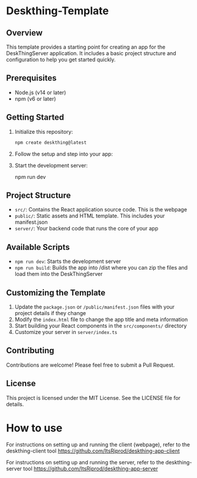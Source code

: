 # Deskthing-Template

## Overview

This template provides a starting point for creating an app for the DeskThingServer application. It includes a basic project structure and configuration to help you get started quickly.

## Prerequisites

- Node.js (v14 or later)
- npm (v6 or later)

## Getting Started

1. Initialize this repository:
   
   ```sh
   npm create deskthing@latest
   ```
   

2. Follow the setup and step into your app:
   

3. Start the development server:
   
   npm run dev
   

## Project Structure

- `src/`: Contains the React application source code. This is the webpage
- `public/`: Static assets and HTML template. This includes your manifest.json
- `server/`: Your backend code that runs the core of your app

## Available Scripts

- `npm run dev`: Starts the development server
- `npm run build`: Builds the app into /dist where you can zip the files and load them into the DeskThingServer

## Customizing the Template

1. Update the `package.json` or `/public/manifest.json` files with your project details if they change
2. Modify the `index.html` file to change the app title and meta information
3. Start building your React components in the `src/components/` directory
4. Customize your server in `server/index.ts`

## Contributing

Contributions are welcome! Please feel free to submit a Pull Request.

## License

This project is licensed under the MIT License. See the LICENSE file for details.

# How to use

For instructions on setting up and running the client (webpage), refer to the deskthing-client tool
https://github.com/ItsRiprod/deskthing-app-client

For instructions on setting up and running the server, refer to the deskthing-server tool
https://github.com/ItsRiprod/deskthing-app-server

